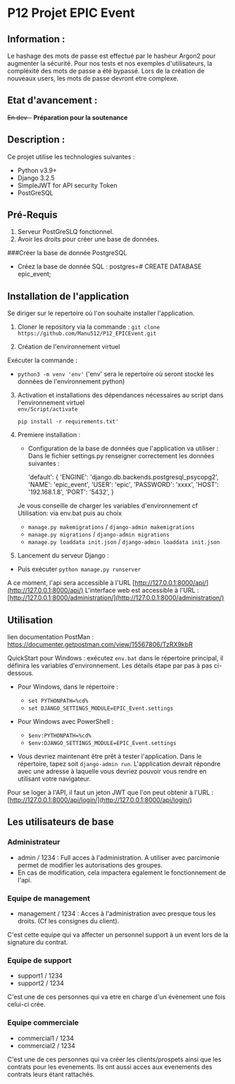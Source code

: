# __P12 Projet EPIC Event__

## Information :
Le hashage des mots de passe est effectué par le hasheur Argon2 pour augmenter la sécurité.
Pour nos tests et nos exemples d'utilisateurs, la compléxité des mots de passe a été bypassé.
Lors de la création de nouveaux users, les mots de passe devront etre complexe.


## Etat d'avancement :

~~En dev -~~ **Préparation pour la soutenance**

## Description :

Ce projet utilise les technologies suivantes :

* Python v3.9+
* Django 3.2.5
* SimpleJWT for API security Token
* PostGreSQL
    
## Pré-Requis
1. Serveur PostGreSLQ fonctionnel.
2. Avoir les droits pour créer une base de données.

###Créer la base de donnée PostgreSQL
* Créez la base de donnée SQL : postgres=# CREATE DATABASE epic_event;

## Installation de l'application
Se diriger sur le repertoire où l'on souhaite installer l'application.
1. Cloner le repository via la commande : 
`git clone https://github.com/Manu512/P12_EPICEvent.git`

  
2. Création de l'environnement virtuel

Exécuter la commande :
* `python3 -m venv 'env'` ('env' sera le repertoire où seront stocké les données de l'environnement python)
  
3. Activation et installations des dépendances nécessaires au script dans l'environnement virtuel   
   `env/Script/activate`
   
   `pip install -r requirements.txt'`


4. Premiere installation :
    * Configuration de la base de données que l'application va utiliser :
Dans le fichier settings.py renseigner correctement les données suivantes : 
      

        'default': {
                'ENGINE':   'django.db.backends.postgresql_psycopg2',
                'NAME':     'epic_event',
                'USER':     'epic',
                'PASSWORD': 'xxxx',
                'HOST':     '192.168.1.8',
                'PORT':     '5432',
        }


   Je vous conseille de charger les variables d'environnement cf Utilisation: via env.bat
   puis au choix  
   * `manage.py makemigrations` / `django-admin makemigrations`  
   * `manage.py migrations` / `django-admin migrations` 
   * `manage.py loaddata init.json` / `django-admin loaddata init.json` 


5. Lancement du serveur Django :
* Puis exécuter `python manage.py runserver`

A ce moment, l'api sera accessible à l'URL [http://127.0.0.1:8000/api/](http://127.0.0.1:8000/api/)
L'interface web est accessible à l'URL : [http://127.0.0.1:8000/administration/](http://127.0.0.1:8000/administration/)

## Utilisation


lien documentation PostMan : https://documenter.getpostman.com/view/15567806/TzRX9kbR

  QuickStart pour Windows : exécutez `env.bat` dans le répertoire principal, il définira les variables d'environnement. Les détails étape par 
  pas à pas ci-dessous.

  - Pour Windows, dans le répertoire : 
    - `set PYTHONPATH=%cd%` 
    - `set DJANGO_SETTINGS_MODULE=EPIC_Event.settings` 
  - Pour Windows avec PowerShell : 
    - `$env:PYTHONPATH=%cd%` 
    - `$env:DJANGO_SETTINGS_MODULE=EPIC_Event.settings` 

- Vous devriez maintenant être prêt à tester l'application. Dans le répertoire, tapez soit <code>django-admin run</code>.
L'application devrait répondre avec une adresse à laquelle vous devriez pouvoir vous rendre en utilisant votre navigateur.
  
Pour se loger à l'API, il faut un jeton JWT que l'on peut obtenir à l'URL :  [http://127.0.0.1:8000/api/login/](http://127.0.0.1:8000/api/login/)


## Les utilisateurs de base
### Administrateur

- admin / 1234 : Full acces à l'administration. A utiliser avec parcimonie permet de modifier les autorisations des groupes.
- En cas de modification, cela impactera egalement le fonctionnement de l'api.

### Equipe de management

- management / 1234 : Acces à l'administration avec presque tous les droits. (Cf les consignes du client).

C'est cette equipe qui va affecter un personnel support à un event lors de la signature du contrat.

### Equipe de support

- support1 / 1234 
- support2 / 1234  

C'est une de ces personnes qui va etre en charge d'un évènement une fois celui-ci crée.

### Equipe commerciale

- commercial1 / 1234  
- commercial2 / 1234  

C'est une de ces personnes qui va créer les clients/prospets ainsi que les contrats pour les evenements.
Ils ont aussi acces aux evenements des contrats leurs étant rattachés.